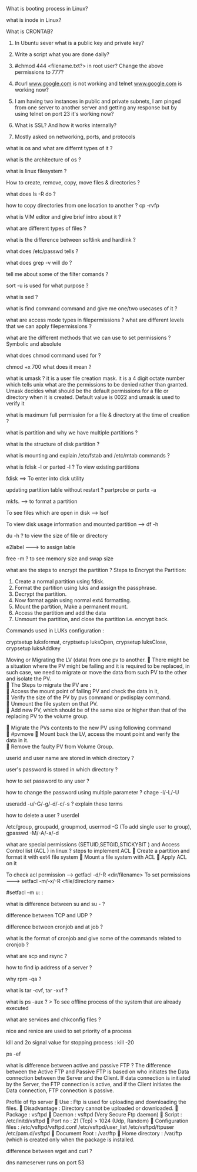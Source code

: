What is booting process in Linux?

what is inode in Linux?

What is CRONTAB?

1. In Ubuntu sever what is a public key and private key?

2. Write a script what you are done daily?

3. #chmod 444 <filename.txt?> in root user? Change the above permissions to 777?

4. #curl www.google.com is not working and telnet www.google.com is working now?

5. I am having two instances in public and private subnets, I am pinged from one server to 
another server and getting any response but by using telnet on port 23 it's working now?

6. What is SSL? And how it works internally?

7. Mostly asked on networking, ports, and protocols

what is os and what are differnt types of it ?

what is the architecture of os ? 

what is linux filesystem ?

How to create, remove, copy, move files & directories ?

what does ls -R do ?

how to copy directories from one location to another ? cp -rvfp

what is VIM editor and give brief intro about it ?

what are different types of files ?

what is the difference between softlink and hardlink ?

what does /etc/passwd tells ?

what does grep -v will do ?

tell me about some of the filter comands ?

sort -u <file name> is used for what purpose ?

what is sed ? 

what is find command command and give me one/two usecases of it ?

what are access mode types in filepermissions ? what are different levels that we can apply filepermissions ?

what are the different methods that we can use to set permissions ? Symbolic and absolute 

what does chmod command used for ?

chmod +x 700 what does it mean ?

what is umask ? it is a user file creation mask. it is a 4 digit octate number which tells unix what are the permissions to be denied rather than granted.  Umask decides what should be the default permissions for a file or directory when it is created. Default value is 0022 and umask is used to verify it

what is maximum full permission for a file & directory at the time of creation ?

what is partition and why we have multiple partitions ?

what is the structure of disk partition ?

what is mounting and explain /etc/fstab and /etc/mtab commands ?

what is fdisk -l or parted -l ? To view existing partitions

fdisk <diskname> ==> To enter into disk utility

updating partition table without restart ? partprobe <diskname> or partx -a <diskname>

 mkfs.<file system type> <partition name> --> to format a partition

 To see files which are open in disk --> lsof <diskname> 

 To view disk usage information and mounted partition --> df -h 

 du -h ? to view the size of file or directory

 e2label <partition name> <label> ---> to assign lable

 free -m ? to see memory size and swap size

 what are the steps to encrypt the partition ? Steps to Encrypt the Partition:<br>
1. Create a normal partition using fdisk.<br>
2. Format the partition using luks and assign the passphrase.<br>
3. Decrypt the partition.<br>
4. Now format again using normal ext4 formatting.<br>
5. Mount the partition, Make a permanent mount.<br>
6. Access the partition and add the data<br>
7. Unmount the partition, and close the partition i.e. encrypt back.<br>

Commands used in LUKs configuration :

cryptsetup luksformat, cryptsetup luksOpen, crypsetup luksClose, crypsetup luksAddkey 

Moving or Migrating the LV (data) from one pv to another.
 There might be a situation where the PV might be failing and it is required to be replaced, in
such case, we need to migrate or move the data from such PV to the other and isolate the 
PV.<br>
 The Steps to migrate the PV are : <br>
 Access the mount point of failing PV and check the data in it,<br>
 Verify the size of the PV by pvs command or pvdisplay command. <br>
 Unmount the file system on that PV. <br>
 Add new PV, which should be of the same size or higher than that of the replacing 
PV to the volume group. <br>

 Migrate the PVs contents to the new PV using following command <br>
 #pvmove <Old PV> <New PV>
 Mount back the LV, access the mount point and verify the data in it. <br>
 Remove the faulty PV from Volume Group. <br>

userid and user name are stored in which directory ? 

user's password is stored in which directory ?

how to set password to any user ?

how to change the password using multiple parameter ? chage -l/-L/-U

useradd -u/-G/-g/-d/-c/-s ? explain these terms

how to delete a user ? userdel 

/etc/group, groupadd, groupmod, usermod -G (To add single user to group), gpasswd -M/-A/-a/-d 


what are special permissions (SETUID,SETGID,STICKYBIT ) and Access Control list (ACL ) in linux ? steps to implement ACL
 Create a partition and format it with ext4 file system
 Mount a file system with ACL
 Apply ACL on it

To check acl permission --> getfacl -d/-R  <dir/filename>
To set permissions ---> setfacl -m/-x/-R <file/directory name>

#setfacl –m u: <username>: <permissions> <file or dir name>

what is difference between su and su - ?

difference between TCP and UDP ?

difference between cronjob and at job ?

what is the format of cronjob and give some of the commands related to cronjob ?

what are scp and rsync ?

how to find ip address of a server ?

why rpm -qa ?

what is tar -cvf, tar -xvf ?

what is ps -aux ? > To see offline process of the system that are already executed 

what are services and chkconfig files ? 

nice and renice are used to set priority of a process 

kill and 2o signal value for stopping process : kill -20 <pid>

ps -ef

what is difference between active and passive FTP ? The difference between the Active FTP and Passive FTP is based on who initiates the Data 
connection between the Server and the Client. If data connection is initiated by the Server, the 
FTP connection is active, and if the Client initiates the Data connection, FTP connection is 
passive.

Profile of ftp server
 Use : Ftp is used for uploading and downloading the files.
 Disadvantage : Directory cannot be uploaded or downloaded.
 Package : vsftpd 
 Daemon : vsftpd (Very Secure Ftp daemon)
 Script : /etc/initd/vsftpd
 Port no : 21 (Tcp) > 1024 (Udp, Random)
 Configuration files : /etc/vsftpd/vsftpd.conf
/etc/vsftpd/user_list
/etc/vsftpd/ftpuser
/etc/pam.d/vsftpd
 Document Root : /var/ftp
 Home directory : /var/ftp (which is created only when the package is 
installed.

difference between wget and curl ?

dns nameserver runs on port 53 


